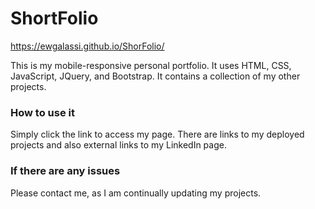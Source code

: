 # ShortFolio

https://ewgalassi.github.io/ShorFolio/

This is my mobile-responsive personal portfolio.  It uses HTML, CSS, JavaScript, JQuery, and Bootstrap.  It contains a collection of my other projects.

### How to use it
Simply click the link to access my page.  There are links to my deployed projects and also external links to my LinkedIn page.

### If there are any issues
Please contact me, as I am continually updating my projects.
